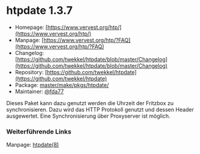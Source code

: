 # htpdate 1.3.7
 - Homepage: [https://www.vervest.org/htp/](https://www.vervest.org/htp/)
 - Manpage: [https://www.vervest.org/htp/?FAQ](https://www.vervest.org/htp/?FAQ)
 - Changelog: [https://github.com/twekkel/htpdate/blob/master/Changelog](https://github.com/twekkel/htpdate/blob/master/Changelog)
 - Repository: [https://github.com/twekkel/htpdate](https://github.com/twekkel/htpdate)
 - Package: [master/make/pkgs/htpdate/](https://github.com/Freetz-NG/freetz-ng/tree/master/make/pkgs/htpdate/)
 - Maintainer: [@fda77](https://github.com/fda77)

Dieses Paket kann dazu genutzt werden die Uhrzeit der Fritzbox zu
synchronisieren. Dazu wird das HTTP Protokoll genutzt und dessen Header
ausgewertet. Eine Synchronisierung über Proxyserver ist möglich.

### Weiterführende Links

Manpage:
[htpdate(8)](http://linux.die.net/man/8/htpdate)
